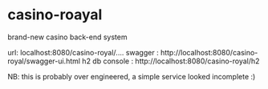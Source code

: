# casino-roayal
 brand-new casino back-end system


url:  localhost:8080/casino-royal/....
swagger : http://localhost:8080/casino-royal/swagger-ui.html
h2 db console : http://localhost:8080/casino-royal/h2

NB: this is probably over engineered, a simple service looked incomplete :) 
